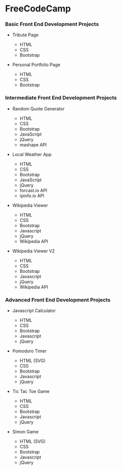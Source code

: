 # FreeCodeCamp #

### Basic Front End Development Projects ###

+ Tribute Page
  + HTML
  + CSS
  + Bootstrap

+ Personal Portfolio Page
  + HTML
  + CSS
  + Bootstrap

### Intermediate Front End Development Projects ###

+ Random Quote Generator
  + HTML
  + CSS
  + Bootstrap
  + JavaScript
  + jQuery
  + mashape API

+ Local Weather App
  + HTML
  + CSS
  + Bootstrap
  + JavaScript
  + jQuery
  + forcast.io API
  + ipinfo.io API

+ Wikipedia Viewer
  + HTML
  + CSS
  + Bootstrap
  + Javascript
  + jQuery
  + Wikipedia API

+ Wikipedia Viewer V2 
  + HTML
  + CSS
  + Bootstrap
  + Javascript
  + jQuery
  + Wikipedia API

### Advanced Front End Development Projects ###

+ Javascript Calculator
  + HTML
  + CSS
  + Bootstrap
  + Javascript
  + jQuery

+ Pomodoro Timer
  + HTML (SVG)
  + CSS
  + Bootstrap
  + Javascript
  + jQuery

+ Tic Tac Toe Game
  + HTML
  + CSS
  + Bootstrap
  + Javascript
  + jQuery

+ Simon Game
  + HTML (SVG)
  + CSS
  + Bootstrap
  + Javascript
  + jQuery
